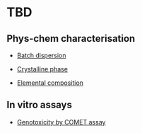 # TBD

## Phys-chem characterisation

* [Batch dispersion](https://goo.gl/forms/efOgw8NW4zFKX0tD2)

* [Crystalline phase](https://goo.gl/forms/wJbVd10FD1DMjLky1)

* [Elemental composition](https://goo.gl/forms/zdiNs7TZjlrxwYNh1)

## In vitro assays

* [Genotoxicity by COMET assay ](https://goo.gl/forms/Q48apDQKeJGoqGor2)
